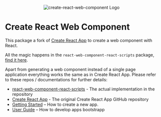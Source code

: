 <p align="center">
  <img alt="create-react-web-component Logo" src="https://github.com/WeltN24/create-react-web-component/raw/master/packages/react-scripts/docs/images/logo.png">
</p>

# Create React Web Component

This package a fork of [Create React App](https://github.com/facebookincubator/create-react-app) to create a web component with React.

All the magic happens in the `react-web-component-react-scripts` package, [find it here](https://github.com/WeltN24/create-react-web-component/tree/master/packages/react-scripts).

Apart from generating a web component instead of a single page application everything works the same as in Create React App. Please refer to these repos / documentations for further details:

* [react-web-component-react-scripts](https://github.com/WeltN24/create-react-web-component/tree/master/packages/react-scripts) - The actual implementation in the repository
* [Create React App](https://github.com/facebookincubator/create-react-app) - The original Create React App GitHub repository
* [Getting Started](https://github.com/facebookincubator/create-react-app/blob/master/README.md#getting-started) – How to create a new app.
* [User Guide](https://github.com/facebookincubator/create-react-app/blob/master/packages/react-scripts/template/README.md) – How to develop apps bootstrapp